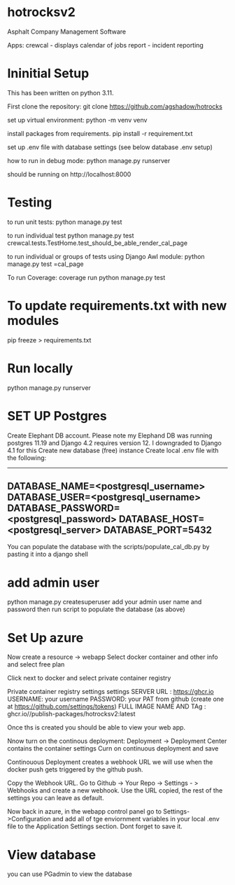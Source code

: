# hotrocksv2

Asphalt Company Management Software

Apps:
crewcal - displays calendar of jobs
report - incident reporting

# Ininitial Setup
This has been written on python 3.11.

First clone the repository:
git clone https://github.com/agshadow/hotrocks

set up virtual environment:
python -m venv venv

install packages from requirements.
pip install -r requirement.txt

set up .env file with database settings (see below database .env setup)

how to run in debug mode:
python manage.py runserver  

should be running on http://localhost:8000

# Testing

to run unit tests:
python manage.py test

to run individual test 
python manage.py test crewcal.tests.TestHome.test_should_be_able_render_cal_page

to run individual or groups of tests using Django Awl module:
python manage.py test =cal_page

To run Coverage:
coverage run python manage.py test

# To update requirements.txt with new modules
pip freeze > requirements.txt

# Run locally
python manage.py runserver

# SET UP Postgres

Create Elephant DB account. Please note my Elephand DB was running 
postgres 11.19 and Django 4.2 requires version 12.
I downgraded to Django 4.1 for this
Create new database (free) instance
Create local .env file with the following:

---------------------------------
DATABASE_NAME=<postgresql_username>
DATABASE_USER=<postgresql_username>
DATABASE_PASSWORD=<postgresql_password>
DATABASE_HOST=<postgresql_server>
DATABASE_PORT=5432
----------------------------------

You can populate the database with the scripts/populate_cal_db.py by pasting
it into a django shell

# add admin user
python manage.py createsuperuser
add your admin user name and password
then run script to populate the database (as above)

# Set Up azure
Now create a resource -> webapp
Select docker container and other info and select free plan

Click next to docker and select private container registry

Private container registry settings settings
SERVER URL : https://ghcr.io
USERNAME: your username
PASSWORD: your PAT from github (create one at https://github.com/settings/tokens)
FULL IMAGE NAME AND TAg : ghcr.io/<your username>/publish-packages/hotrocksv2:latest

Once ths is created you should be able to view your web app.

Nnow turn on the continous deployment:
Deployment -> Deployment Center contains the container settings
Curn on continuous deployment and save

Continouous Deployment creates a webhook URL we will use when the docker push gets triggered by the github push.

Copy the Webhook URL.  Go to Github -> Your Repo -> Settings - > Webhooks and create a new webhook.  Use the URL copied, the rest of the settings you can leave as default.

Now back in azure, in the webapp control panel go to Settings->Configuration and add all of tge enviornment variables in your local .env file to the Application Settings section. Dont forget to save it.

# View database
you can use PGadmin to view the database